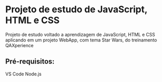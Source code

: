 # Projeto de estudo de JavaScript, HTML e CSS

Projeto de estudo voltado a aprendizagem de JavaScript, HTML e CSS aplicando em um projeto WebApp, com tema Star Wars, do treinamento QAXperience

## Pré-requisitos:

VS Code
Node.js
